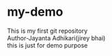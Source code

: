 # my-demo
This is my first git repository
<br>
Author-Jayanta Adhikari(jirey bhai)
<br>
this is just for demo purpose